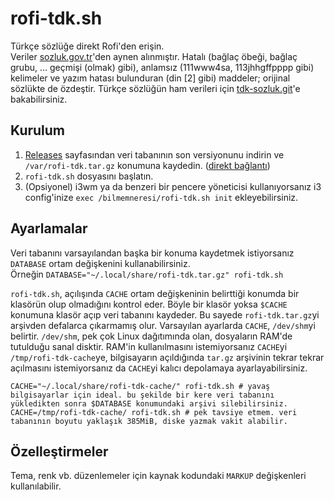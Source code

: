 # rofi-tdk.sh 
Türkçe sözlüğe direkt Rofi'den erişin.\
Veriler [sozluk.gov.tr](https://sozluk.gov.tr/)'den aynen alınmıştır. Hatalı (bağlaç öbeği, bağlaç grubu, … geçmişi (olmak) gibi), anlamsız (111www4sa, 113jhhgffpppp gibi) kelimeler ve yazım hatası bulunduran (din \[2\] gibi) maddeler; orijinal sözlükte de özdeştir. Türkçe sözlüğün ham verileri için [tdk-sozluk.git](https://github.com/metwse/tdk-sozluk)'e bakabilirsiniz.

## Kurulum 
1. [Releases](https://github.com/metwse/rofi-tdk.sh/releases) sayfasından veri tabanının son versiyonunu indirin ve `/var/rofi-tdk.tar.gz` konumuna kaydedin. ([direkt bağlantı](https://github.com/metwse/rofi-tdk.sh/releases/latest/download/rofi-tdk.tar.gz))
2. `rofi-tdk.sh` dosyasını başlatın.
3. (Opsiyonel) i3wm ya da benzeri bir pencere yöneticisi kullanıyorsanız i3 config'inize `exec /bilmemneresi/rofi-tdk.sh init` ekleyebilirsiniz.

## Ayarlamalar
Veri tabanını varsayılandan başka bir konuma kaydetmek istiyorsanız `DATABASE` ortam değişkenini kullanabilirsiniz.\
Örneğin `DATABASE="~/.local/share/rofi-tdk.tar.gz" rofi-tdk.sh`

`rofi-tdk.sh`, açılışında `CACHE` ortam değişkeninin belirttiği konumda bir klasörün olup olmadığını kontrol eder. Böyle bir klasör yoksa `$CACHE` konumuna klasör açıp veri tabanını kaydeder. Bu sayede `rofi-tdk.tar.gz`yi arşivden defalarca çıkarmamış olur. Varsayılan ayarlarda `CACHE`, `/dev/shm`yi belirtir. `/dev/shm`, pek çok Linux dağıtımında olan, dosyaların RAM'de tutulduğu sanal disktir. RAM'in kullanılmasını istemiyorsanız `CACHE`yi `/tmp/rofi-tdk-cache`ye, bilgisayarın açıldığında `tar.gz` arşivinin tekrar tekrar açılmasını istemiyorsanız da `CACHE`yi kalıcı depolamaya ayarlayabilirsiniz.
```
CACHE="~/.local/share/rofi-tdk-cache/" rofi-tdk.sh # yavaş bilgisayarlar için ideal. bu şekilde bir kere veri tabanını yükledikten sonra $DATABASE konumundaki arşivi silebilirsiniz.
CACHE=/tmp/rofi-tdk-cache/ rofi-tdk.sh # pek tavsiye etmem. veri tabanının boyutu yaklaşık 385MiB, diske yazmak vakit alabilir.
```

## Özelleştirmeler
Tema, renk vb. düzenlemeler için kaynak kodundaki `MARKUP` değişkenleri kullanılabilir.
